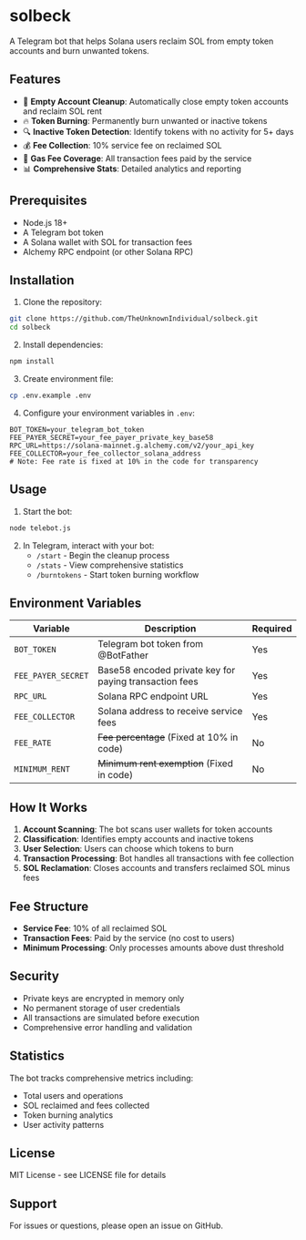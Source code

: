 # solbeck

A Telegram bot that helps Solana users reclaim SOL from empty token accounts and burn unwanted tokens.

## Features

- 🧹 **Empty Account Cleanup**: Automatically close empty token accounts and reclaim SOL rent
- 🔥 **Token Burning**: Permanently burn unwanted or inactive tokens
- 🔍 **Inactive Token Detection**: Identify tokens with no activity for 5+ days
- 💰 **Fee Collection**: 10% service fee on reclaimed SOL
- 🎯 **Gas Fee Coverage**: All transaction fees paid by the service
- 📊 **Comprehensive Stats**: Detailed analytics and reporting

## Prerequisites

- Node.js 18+ 
- A Telegram bot token
- A Solana wallet with SOL for transaction fees
- Alchemy RPC endpoint (or other Solana RPC)

## Installation

1. Clone the repository:
```bash
git clone https://github.com/TheUnknownIndividual/solbeck.git
cd solbeck
```

2. Install dependencies:
```bash
npm install
```

3. Create environment file:
```bash
cp .env.example .env
```

4. Configure your environment variables in `.env`:
```
BOT_TOKEN=your_telegram_bot_token
FEE_PAYER_SECRET=your_fee_payer_private_key_base58
RPC_URL=https://solana-mainnet.g.alchemy.com/v2/your_api_key
FEE_COLLECTOR=your_fee_collector_solana_address
# Note: Fee rate is fixed at 10% in the code for transparency
```

## Usage

1. Start the bot:
```bash
node telebot.js
```

2. In Telegram, interact with your bot:
   - `/start` - Begin the cleanup process
   - `/stats` - View comprehensive statistics
   - `/burntokens` - Start token burning workflow

## Environment Variables

| Variable | Description | Required |
|----------|-------------|----------|
| `BOT_TOKEN` | Telegram bot token from @BotFather | Yes |
| `FEE_PAYER_SECRET` | Base58 encoded private key for paying transaction fees | Yes |
| `RPC_URL` | Solana RPC endpoint URL | Yes |
| `FEE_COLLECTOR` | Solana address to receive service fees | Yes |
| `FEE_RATE` | ~~Fee percentage~~ (Fixed at 10% in code) | No |
| `MINIMUM_RENT` | ~~Minimum rent exemption~~ (Fixed in code) | No |

## How It Works

1. **Account Scanning**: The bot scans user wallets for token accounts
2. **Classification**: Identifies empty accounts and inactive tokens
3. **User Selection**: Users can choose which tokens to burn
4. **Transaction Processing**: Bot handles all transactions with fee collection
5. **SOL Reclamation**: Closes accounts and transfers reclaimed SOL minus fees

## Fee Structure

- **Service Fee**: 10% of all reclaimed SOL
- **Transaction Fees**: Paid by the service (no cost to users)
- **Minimum Processing**: Only processes amounts above dust threshold

## Security

- Private keys are encrypted in memory only
- No permanent storage of user credentials
- All transactions are simulated before execution
- Comprehensive error handling and validation

## Statistics

The bot tracks comprehensive metrics including:
- Total users and operations
- SOL reclaimed and fees collected
- Token burning analytics
- User activity patterns

## License

MIT License - see LICENSE file for details

## Support

For issues or questions, please open an issue on GitHub.